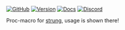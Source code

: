 <p align="center">

[![GitHub](https://img.shields.io/badge/github-dekirisu/strung-ee6677)](https://github.com/dekirisu/strung)
[![Version](https://img.shields.io/crates/v/strung-derive)](https://crates.io/crates/strung-derive)
[![Docs](https://img.shields.io/docsrs/strung-derive)](https://crates.io/crates/strung-derive)
[![Discord](https://img.shields.io/discord/515100001903312898)](https://discord.gg/kevWvBuPFg)

</p>

Proc-macro for [strung](https://crates.io/crates/strung), usage is shown there!